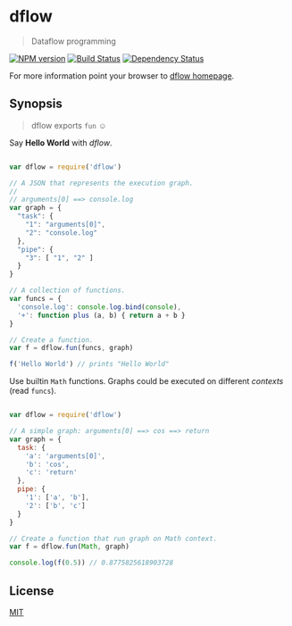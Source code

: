 # dflow

> Dataflow programming

[![NPM version](https://badge.fury.io/js/dflow.png)](http://badge.fury.io/js/dflow) [![Build Status](https://travis-ci.org/fibo/dflow.png?branch=master)](https://travis-ci.org/fibo/dflow.png?branch=master) [![Dependency Status](https://gemnasium.com/fibo/dflow.png)](https://gemnasium.com/fibo/dflow)

For more information point your browser to [dflow homepage](http://g14n.info/dflow).

## Synopsis

> dflow exports `fun` ☺

Say **Hello World** with *dflow*.

```js

var dflow = require('dflow')

// A JSON that represents the execution graph.
//
// arguments[0] ==> console.log
var graph = {
  "task": {
    "1": "arguments[0]",
    "2": "console.log"
  },
  "pipe": {
    "3": [ "1", "2" ]
  }
}

// A collection of functions.
var funcs = {
  'console.log': console.log.bind(console),
  '+': function plus (a, b) { return a + b }
}

// Create a function.
var f = dflow.fun(funcs, graph)

f('Hello World') // prints "Hello World"

```

Use builtin `Math` functions. Graphs could be executed on different *contexts* (read `funcs`).

```js

var dflow = require('dflow')

// A simple graph: arguments[0] ==> cos ==> return
var graph = {
  task: {
    'a': 'arguments[0]',
    'b': 'cos',
    'c': 'return'
  },
  pipe: {
    '1': ['a', 'b'],
    '2': ['b', 'c']
  }
}

// Create a function that run graph on Math context.
var f = dflow.fun(Math, graph)

console.log(f(0.5)) // 0.8775825618903728

```

## License

[MIT](http://g14n.info/mit-license)


